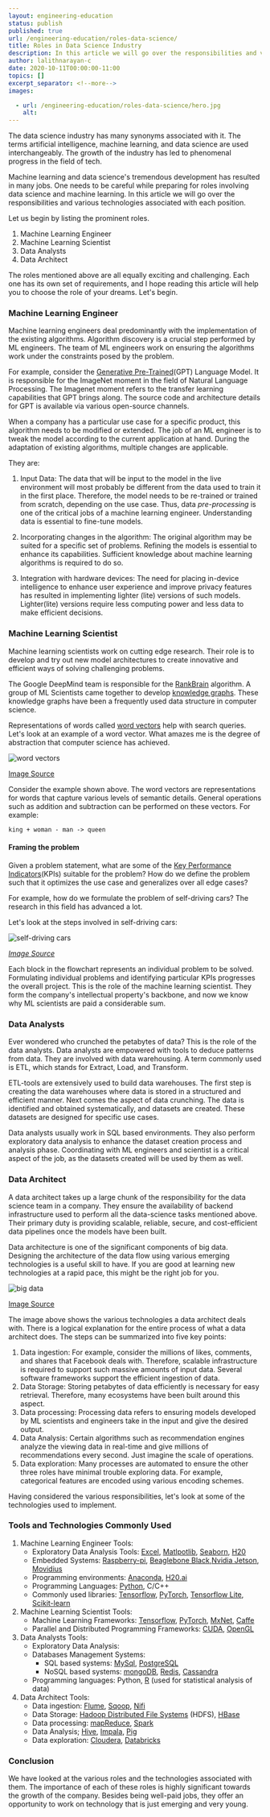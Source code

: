 ```yaml
---
layout: engineering-education
status: publish
published: true
url: /engineering-education/roles-data-science/
title: Roles in Data Science Industry
description: In this article we will go over the responsibilities and various machine learning roles and the technologies associated with each position.
author: lalithnarayan-c
date: 2020-10-11T00:00:00-11:00
topics: []
excerpt_separator: <!--more-->
images:

  - url: /engineering-education/roles-data-science/hero.jpg
    alt:
---
```

The data science industry has many synonyms associated with it. The terms artificial intelligence, machine learning, and data science are used interchangeably. The growth of the industry has led to phenomenal progress in the field of tech.
<!--more-->
Machine learning and data science's tremendous development has resulted in many jobs. One needs to be careful while preparing for roles involving data science and machine learning. In this article we will go over the responsibilities and various technologies associated with each position.

Let us begin by listing the prominent roles.

1. Machine Learning Engineer
2. Machine Learning Scientist
3. Data Analysts
4. Data Architect

The roles mentioned above are all equally exciting and challenging. Each one has its own set of requirements, and I hope reading this article will help you to choose the role of your dreams. Let's begin.

### Machine Learning Engineer
Machine learning engineers deal predominantly with the implementation of the existing algorithms. Algorithm discovery is a crucial step performed by ML engineers. The team of ML engineers work on ensuring the algorithms work under the constraints posed by the problem.

For example, consider the [Generative Pre-Trained](https://openai.com/blog/better-language-models/)(GPT) Language Model. It is responsible for the ImageNet moment in the field of Natural Language Processing. The Imagenet moment refers to the transfer learning capabilities that GPT brings along. The source code and architecture details for GPT is available via various open-source channels.

When a company has a particular use case for a specific product, this algorithm needs to be modified or extended. The job of an ML engineer is to tweak the model according to the current application at hand. During the adaptation of existing algorithms, multiple changes are applicable.

They are:

1. Input Data: The data that will be input to the model in the live environment will most probably be different from the data used to train it in the first place. Therefore, the model needs to be re-trained or trained from scratch, depending on the use case. Thus, data *pre-processing* is one of the critical jobs of a machine learning engineer. Understanding data is essential to fine-tune models.

2. Incorporating changes in the algorithm: The original algorithm may be suited for a specific set of problems. Refining the models is essential to enhance its capabilities. Sufficient knowledge about machine learning algorithms is required to do so.

3. Integration with hardware devices: The need for placing in-device intelligence to enhance user experience and improve privacy features has resulted in implementing lighter (lite) versions of such models. Lighter(lite) versions require less computing power and less data to make efficient decisions.

### Machine Learning Scientist
Machine learning scientists work on cutting edge research. Their role is to develop and try out new model architectures to create innovative and efficient ways of solving challenging problems.

The Google DeepMind team is responsible for the [RankBrain](https://www.searchenginejournal.com/google-algorithm-history/rankbrain/) algorithm. A group of ML Scientists came together to develop [knowledge graphs](https://en.wikipedia.org/wiki/Knowledge_Graph). These knowledge graphs have been a frequently used data structure in computer science.

Representations of words called [word vectors](https://www.youtube.com/watch?v=ERibwqs9p38) help with search queries. Let's look at an example of a word vector. What amazes me is the degree of abstraction that computer science has achieved.

![word vectors](/engineering-education/roles-data-science/word_vec.jpg)

[Image Source](https://www.analyticsvidhya.com/blog/2017/06/word-embeddings-count-word2veec/)

Consider the example shown above. The word vectors are representations for words that capture various levels of semantic details. General operations such as addition and subtraction can be performed on these vectors. For example:

```
king + woman - man -> queen
```

#### Framing the problem
Given a problem statement, what are some of the [Key Performance Indicators](https://en.wikipedia.org/wiki/Performance_indicator)(KPIs) suitable for the problem? How do we define the problem such that it optimizes the use case and generalizes over all edge cases?

For example, how do we formulate the problem of self-driving cars? The research in this field has advanced a lot.

Let's look at the steps involved in self-driving cars:

![self-driving cars](/engineering-education/roles-data-science/self-driving.jpg)

*[Image Source](https://arxiv.org/pdf/1910.07738.pdf)*

Each block in the flowchart represents an individual problem to be solved. Formulating individual problems and identifying particular KPIs progresses the overall project. This is the role of the machine learning scientist. They form the company's intellectual property's backbone, and now we know why ML scientists are paid a considerable sum.


### Data Analysts
Ever wondered who crunched the petabytes of data? This is the role of the data analysts. Data analysts are empowered with tools to deduce patterns from data. They are involved with data warehousing. A term commonly used is ETL, which stands for Extract, Load, and Transform.

ETL-tools are extensively used to build data warehouses. The first step is creating the data warehouses where data is stored in a structured and efficient manner. Next comes the aspect of data crunching. The data is identified and obtained systematically, and datasets are created. These datasets are designed for specific use cases.

Data analysts usually work in SQL based environments. They also perform exploratory data analysis to enhance the dataset creation process and analysis phase. Coordinating with ML engineers and scientist is a critical aspect of the job, as the datasets created will be used by them as well.

### Data Architect
A data architect takes up a large chunk of the responsibility for the data science team in a company. They ensure the availability of backend infrastructure used to perform all the data-science tasks mentioned above. Their primary duty is providing scalable, reliable, secure, and cost-efficient data pipelines once the models have been built.

Data architecture is one of the significant components of big data. Designing the architecture of the data flow using various emerging technologies is a useful skill to have. If you are good at learning new technologies at a rapid pace, this might be the right job for you.

![big data](/engineering-education/roles-data-science/big_data_tech.jpg)

[Image Source](https://www.karmelsoft.com/skills-every-big-data-architect-needs/)

The image above shows the various technologies a data architect deals with. There is a logical explanation for the entire process of what a data architect does. The steps can be summarized into five key points:
   1. Data ingestion: For example, consider the millions of likes, comments, and shares that Facebook deals with. Therefore, scalable infrastructure is required to support such massive amounts of input data. Several software frameworks support the efficient ingestion of data.
   2. Data Storage: Storing petabytes of data efficiently is necessary for easy retrieval. Therefore, many ecosystems have been built around this aspect.
   3. Data processing: Processing data refers to ensuring models developed by ML scientists and engineers take in the input and give the desired output.
   4. Data Analysis: Certain algorithms such as recommendation engines analyze the viewing data in real-time and give millions of recommendations every second. Just imagine the scale of operations.
   5. Data exploration: Many processes are automated to ensure the other three roles have minimal trouble exploring data. For example, categorical features are encoded using various encoding schemes.

Having considered the various responsibilities, let's look at some of the technologies used to implement.

### Tools and Technologies Commonly Used
1. Machine Learning Engineer Tools:
   - Exploratory Data Analysis Tools: [Excel](https://www.microsoft.com/en-us/microsoft-365/excel), [Matlpotlib](https://matplotlib.org/), [Seaborn](https://seaborn.pydata.org/), [H20](https://www.h2o.ai/)
   - Embedded Systems: [Raspberry-pi](https://www.raspberrypi.org/), [Beaglebone Black](https://beagleboard.org/black),[Nvidia Jetson](https://developer.nvidia.com/buy-jetson), [Movidius](https://www.intel.com/content/www/us/en/products/processors/movidius-vpu.html)
   - Programming environments: [Anaconda](https://www.anaconda.com/), [H20.ai](https://www.h2o.ai/)
   - Programming Languages: [Python](https://www.python.org/), C/C++
   - Commonly used libraries: [Tensorflow](https://www.tensorflow.org/), [PyTorch](https://pytorch.org/), [Tensorflow Lite](https://www.tensorflow.org/lite), [Scikit-learn](https://scikit-learn.org/)
2. Machine Learning Scientist Tools:
   - Machine Learning Frameworks: [Tensorflow](https://www.tensorflow.org/), [PyTorch](https://pytorch.org/), [MxNet](https://mxnet.apache.org/), [Caffe](http://caffe.berkeleyvision.org/)
   - Parallel and Distributed Programming Frameworks: [CUDA](https://developer.nvidia.com/cuda-downloads), [OpenGL](https://www.opengl.org/)
3. Data Analysts Tools:
   - Exploratory Data Analysis:
   - Databases Management Systems:
      - SQL based systems: [MySql](https://www.mysql.com/), [PostgreSQL](https://www.postgresql.org/)
      - NoSQL based systems: [mongoDB](https://www.mongodb.com/), [Redis](https://redis.io/), [Cassandra](http://cassandra.apache.org/)
   - Programming languages: Python, [R](https://www.r-project.org/) (used for statistical analysis of data)
4. Data Architect Tools:
   - Data ingestion: [Flume](https://flume.apache.org/), [Sqoop](https://sqoop.apache.org/), [Nifi](https://nifi.apache.org/)
   - Data Storage: [Hadoop Distributed File Systems](https://hadoop.apache.org/) (HDFS), [HBase](https://hbase.apache.org/)
   - Data processing: [mapReduce](https://hadoop.apache.org/docs/current/hadoop-mapreduce-client/hadoop-mapreduce-client-core/MapReduceTutorial.html), [Spark](https://spark.apache.org/)
   - Data Analysis; [Hive](https://hive.apache.org/), [Impala](https://impala.apache.org/overview.html), [Pig](https://pig.apache.org/)
   - Data exploration: [Cloudera](https://www.cloudera.com/), [Databricks](https://databricks.com/)

### Conclusion
We have looked at the various roles and the technologies associated with them. The importance of each of these roles is highly significant towards the growth of the company. Besides being well-paid jobs, they offer an opportunity to work on technology that is just emerging and very young.
